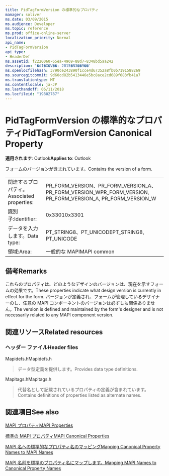 ```yaml
---
title: PidTagFormVersion の標準的なプロパティ
manager: soliver
ms.date: 03/09/2015
ms.audience: Developer
ms.topic: reference
ms.prod: office-online-server
localization_priority: Normal
api_name:
- PidTagFormVersion
api_type:
- HeaderDef
ms.assetid: f2220060-65ea-4969-88d7-8348bd5aa242
description: '�ŏI�X�V��: 2015�N3��9��'
ms.openlocfilehash: 3790ce243890f1cce4d67352a8fb0b7191588269
ms.sourcegitcommit: 9d60cd82b5413446e5bc8ace2cd689f683fb41a7
ms.translationtype: MT
ms.contentlocale: ja-JP
ms.lasthandoff: 06/11/2018
ms.locfileid: "19802787"
---
```

# <a name="pidtagformversion-canonical-property"></a><span data-ttu-id="71d71-103">PidTagFormVersion の標準的なプロパティ</span><span class="sxs-lookup"><span data-stu-id="71d71-103">PidTagFormVersion Canonical Property</span></span>

  
  
<span data-ttu-id="71d71-104">**適用されます**: Outlook</span><span class="sxs-lookup"><span data-stu-id="71d71-104">**Applies to**: Outlook</span></span> 
  
<span data-ttu-id="71d71-105">フォームのバージョンが含まれています。</span><span class="sxs-lookup"><span data-stu-id="71d71-105">Contains the version of a form.</span></span> 
  
|||
|:-----|:-----|
|<span data-ttu-id="71d71-106">関連するプロパティ。</span><span class="sxs-lookup"><span data-stu-id="71d71-106">Associated properties:</span></span>  <br/> |<span data-ttu-id="71d71-107">PR_FORM_VERSION、PR_FORM_VERSION_A、PR_FORM_VERSION_W</span><span class="sxs-lookup"><span data-stu-id="71d71-107">PR_FORM_VERSION, PR_FORM_VERSION_A, PR_FORM_VERSION_W</span></span>  <br/> |
|<span data-ttu-id="71d71-108">識別子:</span><span class="sxs-lookup"><span data-stu-id="71d71-108">Identifier:</span></span>  <br/> |<span data-ttu-id="71d71-109">0x3301</span><span class="sxs-lookup"><span data-stu-id="71d71-109">0x3301</span></span>  <br/> |
|<span data-ttu-id="71d71-110">データを入力します。</span><span class="sxs-lookup"><span data-stu-id="71d71-110">Data type:</span></span>  <br/> |<span data-ttu-id="71d71-111">PT_STRING8、PT_UNICODE</span><span class="sxs-lookup"><span data-stu-id="71d71-111">PT_STRING8, PT_UNICODE</span></span>  <br/> |
|<span data-ttu-id="71d71-112">領域:</span><span class="sxs-lookup"><span data-stu-id="71d71-112">Area:</span></span>  <br/> |<span data-ttu-id="71d71-113">一般的な MAPI</span><span class="sxs-lookup"><span data-stu-id="71d71-113">MAPI common</span></span>  <br/> |
   
## <a name="remarks"></a><span data-ttu-id="71d71-114">備考</span><span class="sxs-lookup"><span data-stu-id="71d71-114">Remarks</span></span>

<span data-ttu-id="71d71-115">これらのプロパティは、どのようなデザインのバージョンは、現在を示すフォームの効果です。</span><span class="sxs-lookup"><span data-stu-id="71d71-115">These properties indicate what design version is currently in effect for the form.</span></span> <span data-ttu-id="71d71-116">バージョンが定義され、フォームが管理しているデザイナーのし、任意の MAPI コンポーネントのバージョンは必ずしも関係ありません。</span><span class="sxs-lookup"><span data-stu-id="71d71-116">The version is defined and maintained by the form's designer and is not necessarily related to any MAPI component version.</span></span> 
  
## <a name="related-resources"></a><span data-ttu-id="71d71-117">関連リソース</span><span class="sxs-lookup"><span data-stu-id="71d71-117">Related resources</span></span>

### <a name="header-files"></a><span data-ttu-id="71d71-118">ヘッダー ファイル</span><span class="sxs-lookup"><span data-stu-id="71d71-118">Header files</span></span>

<span data-ttu-id="71d71-119">Mapidefs.h</span><span class="sxs-lookup"><span data-stu-id="71d71-119">Mapidefs.h</span></span>
  
> <span data-ttu-id="71d71-120">データ型定義を提供します。</span><span class="sxs-lookup"><span data-stu-id="71d71-120">Provides data type definitions.</span></span>
    
<span data-ttu-id="71d71-121">Mapitags.h</span><span class="sxs-lookup"><span data-stu-id="71d71-121">Mapitags.h</span></span>
  
> <span data-ttu-id="71d71-122">代替名として記載されているプロパティの定義が含まれています。</span><span class="sxs-lookup"><span data-stu-id="71d71-122">Contains definitions of properties listed as alternate names.</span></span>
    
## <a name="see-also"></a><span data-ttu-id="71d71-123">関連項目</span><span class="sxs-lookup"><span data-stu-id="71d71-123">See also</span></span>



[<span data-ttu-id="71d71-124">MAPI プロパティ</span><span class="sxs-lookup"><span data-stu-id="71d71-124">MAPI Properties</span></span>](mapi-properties.md)
  
[<span data-ttu-id="71d71-125">標準の MAPI プロパティ</span><span class="sxs-lookup"><span data-stu-id="71d71-125">MAPI Canonical Properties</span></span>](mapi-canonical-properties.md)
  
[<span data-ttu-id="71d71-126">MAPI 名への標準的なプロパティ名のマッピング</span><span class="sxs-lookup"><span data-stu-id="71d71-126">Mapping Canonical Property Names to MAPI Names</span></span>](mapping-canonical-property-names-to-mapi-names.md)
  
[<span data-ttu-id="71d71-127">MAPI 名前を標準のプロパティ名にマップします。</span><span class="sxs-lookup"><span data-stu-id="71d71-127">Mapping MAPI Names to Canonical Property Names</span></span>](mapping-mapi-names-to-canonical-property-names.md)

